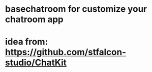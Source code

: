 # basechatroom for customize your chatroom app
# idea from: https://github.com/stfalcon-studio/ChatKit
